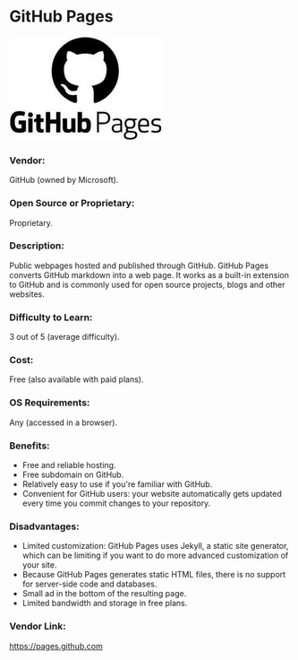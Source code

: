# GitHub Pages
 ![GitHub Pages logo](GH-Pages.png)
### Vendor:  
GitHub (owned by Microsoft).

### Open Source or Proprietary:
Proprietary.

### Description:
Public webpages hosted and published through GitHub. GitHub Pages converts GitHub markdown into a web page. It works as a built-in extension to GitHub and is commonly used for open source projects, blogs and other websites.

### Difficulty to Learn:
3 out of 5 (average difficulty).

### Cost:
Free (also available with paid plans).

### OS Requirements:
Any (accessed in a browser).

### Benefits:
* Free and reliable hosting.
* Free subdomain on GitHub.
* Relatively easy to use if you're familiar with GitHub.
* Convenient for GitHub users: your website automatically gets updated every time you commit changes to your repository.

### Disadvantages:
* Limited customization: GitHub Pages uses Jekyll, a static site generator, which can be limiting if you want to do more advanced customization of your site.
* Because GitHub Pages generates static HTML files, there is no support for server-side code and databases.
* Small ad in the bottom of the resulting page.
* Limited bandwidth and storage in free plans.
  
### Vendor Link: 
https://pages.github.com
